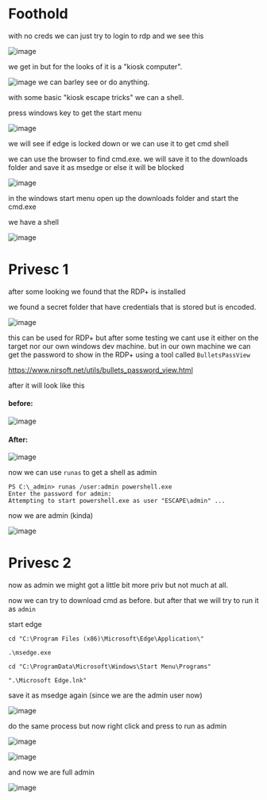 


# Foothold



with no creds we can just try to login to rdp and we see this

![image](https://github.com/suljov/CTF-Walkthroughs/blob/main/vulnlab/Escape/Screenshots/Pasted%20image%2020240216233910.png)

we get in but for the looks of it is a "kiosk computer". 

![image](https://github.com/suljov/CTF-Walkthroughs/blob/main/vulnlab/Escape/Screenshots/Pasted%20image%2020240216233956.png)
we can barley see or do anything. 

with some basic "kiosk escape tricks" we can a shell. 

press windows key to get the start menu 


![image](https://github.com/suljov/CTF-Walkthroughs/blob/main/vulnlab/Escape/Screenshots/Pasted%20image%2020240216234101.png)


we will see if edge is locked down or we can use it to get cmd shell

we can use the browser to find cmd.exe. we will save it to the downloads folder and save it as msedge or else it will be blocked


![image](https://github.com/suljov/CTF-Walkthroughs/blob/main/vulnlab/Escape/Screenshots/Pasted%20image%2020240216234259.png)


in the windows start menu open up the downloads folder and start the cmd.exe


we have a shell

![image](https://github.com/suljov/CTF-Walkthroughs/blob/main/vulnlab/Escape/Screenshots/Pasted%20image%2020240216234351.png)



# Privesc 1 


after some looking we found that the RDP+ is installed 

we found a secret folder that have credentials that is stored but is encoded. 

![image](https://github.com/suljov/CTF-Walkthroughs/blob/main/vulnlab/Escape/Screenshots/Pasted%20image%2020240216234547.png)

this can be used for RDP+ but after some testing we cant use it either on the target nor our own windows dev machine. but in our own machine we can get the password to show in the RDP+ using a tool called `BulletsPassView`

https://www.nirsoft.net/utils/bullets_password_view.html


after it will look like this 

#### before:
![image](https://github.com/suljov/CTF-Walkthroughs/blob/main/vulnlab/Escape/Screenshots/Pasted%20image%2020240216234939.png)

#### After:
![image](https://github.com/suljov/CTF-Walkthroughs/blob/main/vulnlab/Escape/Screenshots/Pasted%20image%2020240216234921.png)

now we can use `runas` to get a shell as admin

```
PS C:\_admin> runas /user:admin powershell.exe
Enter the password for admin:
Attempting to start powershell.exe as user "ESCAPE\admin" ...
```


now we are admin (kinda)

![image](https://github.com/suljov/CTF-Walkthroughs/blob/main/vulnlab/Escape/Screenshots/Pasted%20image%2020240216235059.png)



# Privesc 2


now as admin we might got a little bit more priv but not much at all. 

now we can try to download cmd as before. but after that we will try to run it as `admin`

start edge 

```
cd "C:\Program Files (x86)\Microsoft\Edge\Application\"

.\msedge.exe
```

```
cd "C:\ProgramData\Microsoft\Windows\Start Menu\Programs"

".\Microsoft Edge.lnk"
```

save it as msedge again (since we are the admin user now)

![image](https://github.com/suljov/CTF-Walkthroughs/blob/main/vulnlab/Escape/Screenshots/Pasted%20image%2020240217000031.png)

do the same process but now right click and press to run as admin


![image](https://github.com/suljov/CTF-Walkthroughs/blob/main/vulnlab/Escape/Screenshots/Pasted%20image%2020240217000130.png)

![image](https://github.com/suljov/CTF-Walkthroughs/blob/main/vulnlab/Escape/Screenshots/Pasted%20image%2020240217000143.png)

and now we are full admin

![image](https://github.com/suljov/CTF-Walkthroughs/blob/main/vulnlab/Escape/Screenshots/Pasted%20image%2020240217000230.png)


